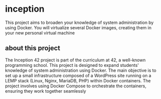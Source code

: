# inception
This project aims to broaden your knowledge of system administration by using Docker. You will virtualize several Docker images, creating them in your new personal virtual machine

## about this project
The Inception 42 project is part of the curriculum at 42, a well-known programming school. This project is designed to expand students' knowledge of system administration using Docker. The main objective is to set up a small infrastructure composed of a WordPress site running on a LEMP stack (Linux, Nginx, MariaDB, PHP) within Docker containers. The project involves using Docker Compose to orchestrate the containers, ensuring they work together seamlessly​ 
